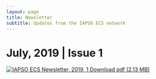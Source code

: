 ```yaml
---
layout: page
title: Newsletter
subtitle: Updates from the IAPSO ECS network
---
```



# July, 2019 | Issue 1

<a target="_blank" href="https://www.iapsoecs.org/uploads/newsletter/iapsoecs_newsletter_2019_1.pdf">
  <img src="https://www.iapsoecs.org/uploads/newsletter/iapsoecs_newsletter_2019_1_thumbnail.jpg" alt="IAPSO ECS Newsletter, 2019, 1">
</a>
<a title="IAPSO ECS Newsletter, 2019, 1" href="https://www.iapsoecs.org/uploads/newsletter/iapsoecs_newsletter_2019_1.pdf" target='_blank'>Download pdf (2.13 MB)</a>